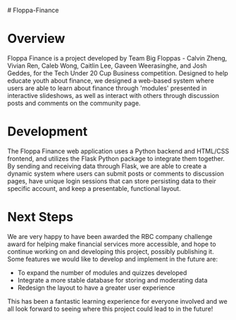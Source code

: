 ﻿﻿# Floppa-Finance

# Overview
Floppa Finance is a project developed by Team Big Floppas - Calvin Zheng, Vivian Ren, Caleb Wong, Caitlin Lee, Gaveen Weerasinghe, and Josh Geddes, for the Tech Under 20 Cup Business competition. Designed to help educate youth about finance, we designed a web-based system where users are able to learn about finance through 'modules' presented in interactive slideshows, as well as interact with others through discussion posts and comments on the community page.

# Development
The Floppa Finance web application uses a Python backend and HTML/CSS frontend, and utilizes the Flask Python package to integrate them together. By sending and receiving data through Flask, we are able to create a dynamic system where users can submit posts or comments to discussion pages, have unique login sessions that can store persisting data to their specific account, and keep a presentable, functional layout. 

# Next Steps
We are very happy to have been awarded the RBC company challenge award for helping make financial services more accessible, and hope to continue working on and developing this project, possibly publishing it. Some features we would like to develop and implement in the future are: 
* To expand the number of modules and quizzes developed 
* Integrate a more stable database for storing and moderating data
* Redesign the layout to have a greater user experience

This has been a fantastic learning experience for everyone involved and we all look forward to seeing where this project could lead to in the future!
